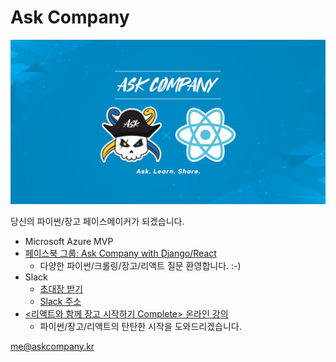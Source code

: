 # Ask Company

![](https://github.com/allieus/allieus/raw/master/assets/profile01.jpg)

당신의 파이썬/장고 페이스메이커가 되겠습니다.

+ Microsoft Azure MVP
+ [페이스북 그룹: Ask Company with Django/React](https://www.facebook.com/groups/askdjango)
    - 다양한 파이썬/크롤링/장고/리액트 질문 환영합니다. :-)
+ Slack
    - [초대장 받기](https://askcompany-kr.slack.com/join/shared_invite/zt-dyljnuxh-s_IBU5G42JCPWpDlmAgwuA)
    - [Slack 주소](https://askcompany-kr.slack.com/)
+ [<리액트와 함께 장고 시작하기 Complete> 온라인 강의](https://educast.com/course/web/ZU53)
    - 파이썬/장고/리액트의 탄탄한 시작을 도와드리겠습니다.

me@askcompany.kr

